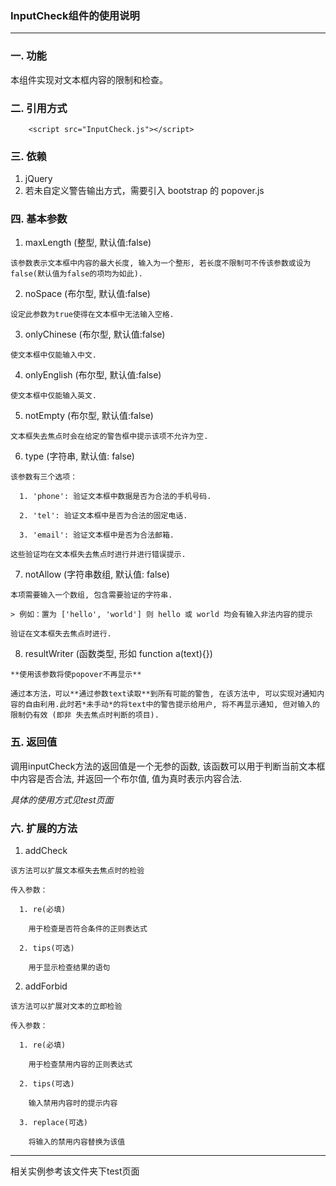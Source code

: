 ### InputCheck组件的使用说明

----
### 一. 功能


  本组件实现对文本框内容的限制和检查。

### 二. 引用方式

        <script src="InputCheck.js"></script>

### 三. 依赖

  1. jQuery
  2. 若未自定义警告输出方式，需要引入 bootstrap 的 popover.js

### 四. 基本参数

  1. maxLength (整型, 默认值:false)

    该参数表示文本框中内容的最大长度, 输入为一个整形, 若长度不限制可不传该参数或设为false(默认值为false的项均为如此).

  2. noSpace (布尔型, 默认值:false)

    设定此参数为true使得在文本框中无法输入空格.

  3. onlyChinese (布尔型, 默认值:false)

    使文本框中仅能输入中文.

  4. onlyEnglish (布尔型, 默认值:false)

    使文本框中仅能输入英文.

  5. notEmpty (布尔型, 默认值:false)

    文本框失去焦点时会在给定的警告框中提示该项不允许为空.

  6. type (字符串, 默认值: false)

    该参数有三个选项：

      1. 'phone': 验证文本框中数据是否为合法的手机号码.

      2. 'tel': 验证文本框中是否为合法的固定电话.

      3. 'email': 验证文本框中是否为合法邮箱.

    这些验证均在文本框失去焦点时进行并进行错误提示.

  7. notAllow (字符串数组, 默认值: false)

    本项需要输入一个数组, 包含需要验证的字符串.

    > 例如：置为 ['hello', 'world'] 则 hello 或 world 均会有输入非法内容的提示

    验证在文本框失去焦点时进行.

  8. resultWriter (函数类型, 形如 function a(text){})

    **使用该参数将使popover不再显示**

    通过本方法，可以**通过参数text读取**到所有可能的警告, 在该方法中, 可以实现对通知内容的自由利用.此时若*未手动*的将text中的警告提示给用户, 将不再显示通知, 但对输入的限制仍有效 (即非 失去焦点时判断的项目).

### 五. 返回值

  调用inputCheck方法的返回值是一个无参的函数, 该函数可以用于判断当前文本框中内容是否合法, 并返回一个布尔值, 值为真时表示内容合法.

  *具体的使用方式见test页面*

### 六. 扩展的方法

  1. addCheck

    该方法可以扩展文本框失去焦点时的检验

    传入参数：

      1. re(必填)

        用于检查是否符合条件的正则表达式

      2. tips(可选)

        用于显示检查结果的语句

  2. addForbid

    该方法可以扩展对文本的立即检验

    传入参数：

      1. re(必填)

        用于检查禁用内容的正则表达式

      2. tips(可选)

        输入禁用内容时的提示内容

      3. replace(可选)

        将输入的禁用内容替换为该值

---
相关实例参考该文件夹下test页面
